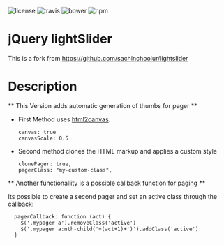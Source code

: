 ![license](https://img.shields.io/npm/l/lightslider.svg)
![travis](https://travis-ci.org/sachinchoolur/lightslider.svg?branch=master)
![bower](https://img.shields.io/bower/v/lightslider.svg)
![npm](https://img.shields.io/npm/v/lightslider.svg)

jQuery lightSlider
=============

This is a fork from https://github.com/sachinchoolur/lightslider

Description
===========

** This Version adds automatic generation of thumbs for pager **

- First Method uses [html2canvas](https://github.com/niklasvh/html2canvas). 

      canvas: true
      canvasScale: 0.5
    
- Second method clones the HTML markup and applies a custom style

      clonePager: true,
      pagerClass: "my-custom-class",

** Another functionallity is a possible callback function for paging **

Its possible to create a second pager and set an active class through the callback:

      pagerCallback: function (act) { 
        $('.mypager a').removeClass('active')
        $('.mypager a:nth-child('+(act+1)+')').addClass('active')
      }
